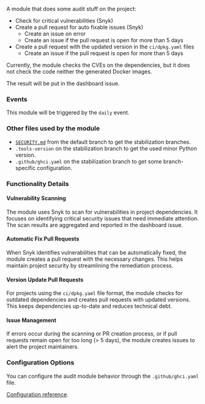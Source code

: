 A module that does some audit stuff on the project:

- Check for critical vulnerabilities (Snyk)
- Create a pull request for auto fixable issues (Snyk)
  - Create an issue on error
  - Create an issue if the pull request is open for more than 5 days
- Create a pull request with the updated version in the `ci/dpkg.yaml` files
  - Create an issue if the pull request is open for more than 5 days

Currently, the module checks the CVEs on the dependencies, but it does not check the code neither the generated Docker images.

The result will be put in the dashboard issue.

### Events

This module will be triggered by the `daily` event.

### Other files used by the module

- [`SECURITY.md`](https://github.com/camptocamp/c2cciutils/wiki/SECURITY.md) from the default branch to get the stabilization branches.
- `.tools-version` on the stabilization branch to get the used minor Python version.
- `.github/ghci.yaml` on the stabilization branch to get some branch-specific configuration.

### Functionality Details

#### Vulnerability Scanning

The module uses Snyk to scan for vulnerabilities in project dependencies. It focuses on identifying critical security issues that need immediate attention. The scan results are aggregated and reported in the dashboard issue.

#### Automatic Fix Pull Requests

When Snyk identifies vulnerabilities that can be automatically fixed, the module creates a pull request with the necessary changes. This helps maintain project security by streamlining the remediation process.

#### Version Update Pull Requests

For projects using the `ci/dpkg.yaml` file format, the module checks for outdated dependencies and creates pull requests with updated versions. This keeps dependencies up-to-date and reduces technical debt.

#### Issue Management

If errors occur during the scanning or PR creation process, or if pull requests remain open for too long (> 5 days), the module creates issues to alert the project maintainers.

### Configuration Options

You can configure the audit module behavior through the `.github/ghci.yaml` file.

[Configuration reference](https://github.com/camptocamp/github-app-geo-project/blob/master/AUDIT-CONFIG.md).

